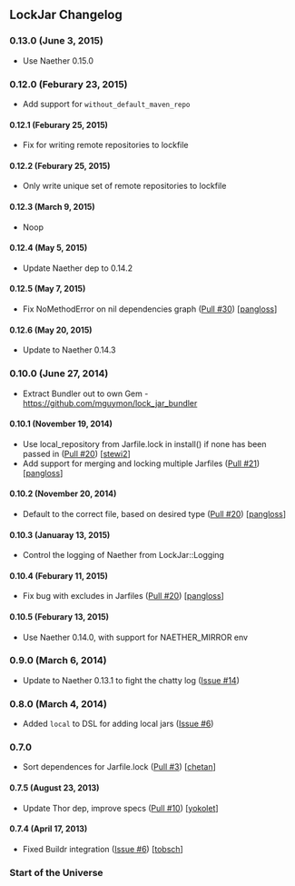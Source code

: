 ## LockJar Changelog

### 0.13.0 (June 3, 2015)

* Use Naether 0.15.0

### 0.12.0 (Feburary 23, 2015)

* Add support for `without_default_maven_repo`

#### 0.12.1 (Feburary 25, 2015)

* Fix for writing remote repositories to lockfile

#### 0.12.2 (Feburary 25, 2015)

* Only write unique set of remote repositories to lockfile

#### 0.12.3 (March 9, 2015)

* Noop

#### 0.12.4 (May 5, 2015)

* Update Naether dep to 0.14.2

#### 0.12.5 (May 7, 2015)

*	Fix NoMethodError on nil dependencies graph (<a href="https://github.com/mguymon/lock_jar/pull/30">Pull #30</a>) [<a href="https://github.com/pangloss">pangloss</a>]

#### 0.12.6 (May 20, 2015)

* Update to Naether 0.14.3

### 0.10.0 (June 27, 2014)

* Extract Bundler out to own Gem - https://github.com/mguymon/lock_jar_bundler

#### 0.10.1 (November 19, 2014)

* Use local_repository from Jarfile.lock in install() if none has been passed in (<a href="https://github.com/mguymon/lock_jar/pull/20">Pull #20</a>) [<a href="https://github.com/stewi2">stewi2</a>]
* Add support for merging and locking multiple Jarfiles (<a href="https://github.com/mguymon/lock_jar/pull/21">Pull #21</a>) [<a href="https://github.com/pangloss">pangloss</a>]

#### 0.10.2 (November 20, 2014)

* Default to the correct file, based on desired type (<a href="https://github.com/mguymon/lock_jar/pull/22">Pull #20</a>) [<a href="https://github.com/pangloss">pangloss</a>]

#### 0.10.3 (Januaray 13, 2015)

* Control the logging of Naether from LockJar::Logging

#### 0.10.4 (Feburary 11, 2015)

* Fix bug with excludes in Jarfiles (<a href="https://github.com/mguymon/lock_jar/pull/25">Pull #20</a>) [<a href="https://github.com/pangloss">pangloss</a>]

#### 0.10.5 (Feburary 13, 2015)

* Use Naether 0.14.0, with support for NAETHER_MIRROR env

### 0.9.0 (March 6, 2014)

* Update to Naether 0.13.1 to fight the chatty log (<a href="https://github.com/mguymon/lock_jar/issues/14">Issue #14</a>)

### 0.8.0 (March 4, 2014)

* Added `local` to DSL for adding local jars (<a href="https://github.com/mguymon/lock_jar/issues/6">Issue #6</a>)

### 0.7.0

* Sort dependences for Jarfile.lock (<a href="https://github.com/mguymon/lock_jar/pull/3">Pull #3</a>) [<a href="https://github.com/chetan">chetan</a>]

#### 0.7.5 (August 23, 2013)

* Update Thor dep, improve specs (<a href="https://github.com/mguymon/lock_jar/pull/10">Pull #10</a>) [<a href="https://github.com/yokolet">yokolet</a>]

#### 0.7.4 (April 17, 2013)

* Fixed Buildr integration (<a href="https://github.com/mguymon/lock_jar/issues/6">Issue #6</a>) [<a href="https://github.com/tobsch">tobsch</a>]

### Start of the Universe
